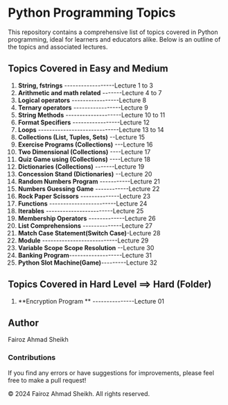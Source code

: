 # Python Programming Topics

This repository contains a comprehensive list of topics covered in Python programming, ideal for learners and educators alike. Below is an outline of the topics and associated lectures.

## Topics Covered in Easy and Medium

1. **String, fstrings** ------------------Lecture 1 to 3
2. **Arithmetic and math related** -------Lecture 4 to 7
3. **Logical operators** -----------------Lecture 8
4. **Ternary operators** -----------------Lecture 9
5. **String Methods** --------------------Lecture 10 to 11
6. **Format Specifiers** -----------------Lecture 12
7. **Loops** -----------------------------Lecture 13 to 14
8. **Collections (List, Tuples, Sets)** --Lecture 15
9. **Exercise Programs (Collections)** ---Lecture 16
10. **Two Dimensional (Collections)** ----Lecture 17
11. **Quiz Game using (Collections)** ----Lecture 18
12. **Dictionaries (Collections)** -------Lecture 19
13. **Concession Stand (Dictionaries)** --Lecture 20
14. **Random Numbers Program** -----------Lecture 21
15. **Numbers Guessing Game** ------------Lecture 22
16. **Rock Paper Scissors** --------------Lecture 23
17. **Functions** ------------------------Lecture 24
18. **Iterables** ------------------------Lecture 25
19. **Membership Operators** -------------Lecture 26
20. **List Comprehensions** --------------Lecture 27
21. **Match Case Statement(Switch Case)**-Lecture 28
22. **Module** ---------------------------Lecture 29
23. **Variable Scope Scope Resolution** --Lecture 30
24. **Banking Program**-------------------Lecture 31
25. **Python Slot Machine(Game)**---------Lecture 32

## Topics Covered in Hard Level ==> Hard (Folder)

1. **Encryption Program ** ---------------Lecture 01

## Author

Fairoz Ahmad Sheikh

### Contributions

If you find any errors or have suggestions for improvements, please feel free to make a pull request!

&copy; 2024 Fairoz Ahmad Sheikh. All rights reserved.
